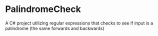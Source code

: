 # PalindromeCheck
A C# project utilizing regular expressions that checks to see if input is a palindrome (the same forwards and backwards)
